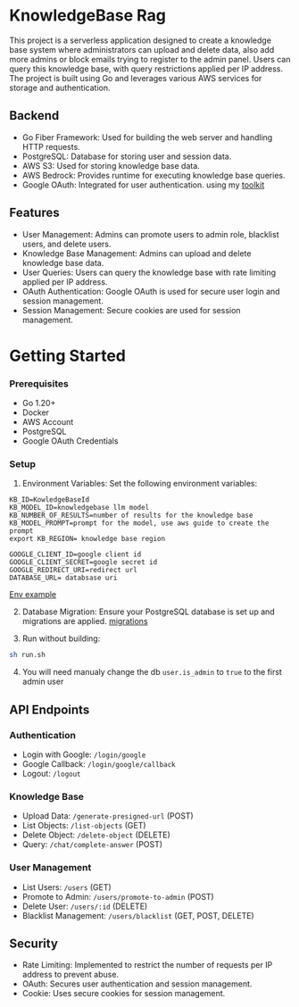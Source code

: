 # KnowledgeBase Rag

This project is a serverless application designed to create a knowledge base system
where administrators can upload and delete data, also add more admins or block emails
trying to register to the admin panel. Users can query this knowledge base, with query
restrictions applied per IP address. The project is built using Go and leverages various
AWS services for storage and authentication.

## Backend
- Go Fiber Framework: Used for building the web server and handling HTTP requests.
- PostgreSQL: Database for storing user and session data.
- AWS S3: Used for storing knowledge base data.
- AWS Bedrock: Provides runtime for executing knowledge base queries.
- Google OAuth: Integrated for user authentication. using my [toolkit](https://github.com/Abraxas-365/toolkit)

## Features
- User Management: Admins can promote users to admin role, blacklist users, and delete users.
- Knowledge Base Management: Admins can upload and delete knowledge base data.
- User Queries: Users can query the knowledge base with rate limiting applied per IP address.
- OAuth Authentication: Google OAuth is used for secure user login and session management.
- Session Management: Secure cookies are used for session management.

# Getting Started
### Prerequisites
- Go 1.20+
- Docker
- AWS Account
- PostgreSQL
- Google OAuth Credentials

### Setup
1. Environment Variables: Set the following environment variables:

```
KB_ID=KowledgeBaseId
KB_MODEL_ID=knowledgebase llm model
KB_NUMBER_OF_RESULTS=number of results for the knowledge base
KB_MODEL_PROMPT=prompt for the model, use aws guide to create the prompt
export KB_REGION= knowledge base region

GOOGLE_CLIENT_ID=google client id
GOOGLE_CLIENT_SECRET=google secret id
GOOGLE_REDIRECT_URI=redirect url
DATABASE_URL= databsase uri
```
[Env example](run.sh)

2. Database Migration: Ensure your PostgreSQL database is set up and migrations are applied. [migrations](./migrations/)

3. Run without building:
```bash
sh run.sh
```
4. You will need manualy change the db `user.is_admin` to `true` to the first admin user
## API Endpoints
### Authentication
- Login with Google: `/login/google`
- Google Callback: `/login/google/callback`
- Logout: `/logout`
### Knowledge Base
- Upload Data: `/generate-presigned-url` (POST)
- List Objects: `/list-objects` (GET)
- Delete Object: `/delete-object` (DELETE)
- Query: `/chat/complete-answer` (POST)
### User Management
- List Users: `/users` (GET)
- Promote to Admin: `/users/promote-to-admin` (POST)
- Delete User: `/users/:id` (DELETE)
- Blacklist Management: `/users/blacklist` (GET, POST, DELETE)

## Security
- Rate Limiting: Implemented to restrict the number of requests per IP address to prevent abuse.
- OAuth: Secures user authentication and session management.
- Cookie: Uses secure cookies for session management.
